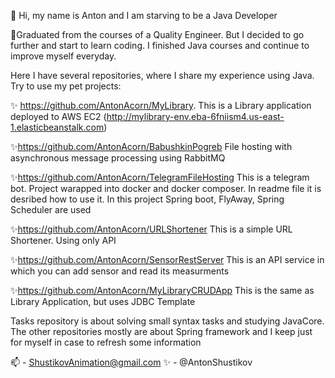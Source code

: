 👋 Hi, my name is Anton and I am starving to be a Java Developer

👀Graduated from the courses of a Quality Engineer. 
But I decided to go further and start to learn coding. 
I finished Java courses and continue to improve myself everyday.

Here I have several repositories, where I share my experience using Java.
Try to use my pet projects:

✨ https://github.com/AntonAcorn/MyLibrary. 
This is a Library application deployed to AWS EC2 (http://mylibrary-env.eba-6fniism4.us-east-1.elasticbeanstalk.com)

✨https://github.com/AntonAcorn/BabushkinPogreb
File hosting with asynchronous message processing using RabbitMQ

✨https://github.com/AntonAcorn/TelegramFileHosting
This is a telegram bot. Project warapped into docker and docker composer. In readme file it is desribed how to use it.
In this project Spring boot, FlyAway, Spring Scheduler are used

✨https://github.com/AntonAcorn/URLShortener
This is a simple URL Shortener. Using only API

✨https://github.com/AntonAcorn/SensorRestServer
This is an API service in which you can add sensor and read its measurments

✨https://github.com/AntonAcorn/MyLibraryCRUDApp
This is the same as Library Application, but uses JDBC Template

Tasks repository is about solving small syntax tasks and studying JavaCore.
The other repositories mostly are about Spring framework and I keep just for myself in case to refresh some information

📫 - ShustikovAnimation@gmail.com
✨ - @AntonShustikov

<!---
AntonAcorn/AntonAcorn is a ✨ special ✨ repository because its `README.md` (this file) appears on your GitHub profile.
You can click the Preview link to take a look at your changes.
--->
